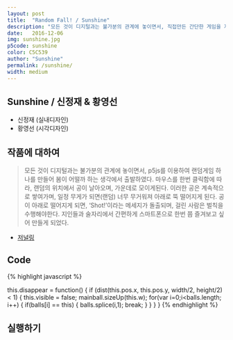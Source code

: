 ```yaml
---
layout: post
title:  "Random Fall! / Sunshine"
description: "모든 것이 디지털과는 불가분의 관계에 놓이면서, 직접만든 간단한 게임을 지인과 즐겨보고자 하는 마음에 만들게되었다. "
date:   2016-12-06
img: sunshine.jpg
p5code: sunshine
color: C5C539
author: "Sunshine"
permalink: /sunshine/
width: medium
---
```

## Sunshine / 신정재 & 황영선
- 신정재 (실내디자인)
- 황영선 (시각디자인)


## 작품에 대하여

<blockquote>
모든 것이 디지털과는 불가분의 관계에 놓이면서, p5js를 이용하여 랜덤게임 하나를 만들어 봄이 어떨까 하는 생각에서 출발하였다.
마우스를 한번 클릭함에 따라, 랜덤의 위치에서 공이 날아오며,  가운데로 모이게된다. 이러한 공은 계속적으로 쌓여가며, 일정 무게가 되면(랜덤) 너무 무거워져 아래로 뚝 떨어지게 된다.
공이 아래로 떨어지게 되면, ‘Shot!’이라는 메세지가 돌출되며, 걸린 사람은 벌칙을 수행해야한다.
지인들과 술자리에서 간편하게 스마트폰으로 한번 쯤 즐겨보고 싶어 만들게 되었다.
</blockquote>

- [저널링](https://docs.google.com/document/d/1sPc8DDnfUqcceJvhrOQ6fYO4OrUDmwsv700EvqRvgH8/edit)

## Code
{% highlight javascript %}

this.disappear = function() {
      if (dist(this.pos.x, this.pos.y, width/2, height/2) < 1) {
        this.visible = false;
        mainball.sizeUp(this.w);
        for(var i=0;i<balls.length; i++) {
            if(balls[i] == this) {
              balls.splice(i,1);
              break;
            }
        }
      }
    }
{% endhighlight %}



## 실행하기
